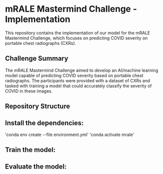 # mRALE Mastermind Challenge - Implementation
This repository contains the implementation of our model for the mRALE Mastermind Challenge, which focuses on predicting COVID severity on portable chest radiographs (CXRs).

## Challenge Summary
The mRALE Mastermind Challenge aimed to develop an AI/machine learning model capable of predicting COVID severity based on portable chest radiographs. The participants were provided with a dataset of CXRs and tasked with training a model that could accurately classify the severity of COVID in these images.

## Repository Structure

## Install the dependencies:

'conda env create --file environment.yml'
'conda activate mrale'

## Train the model:

## Evaluate the model:

